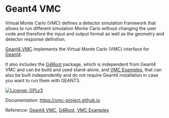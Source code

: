 # Geant4 VMC

Virtual Monte Carlo (VMC) defines a detector simulation framework that allows to run different simulation Monte Carlo without changing the user code and therefore the input and output format as well as the geometry and detector response definition.

[Geant4 VMC](https://vmc-project.github.io/user-guide/geant4_vmc) implements the Virtual Monte Carlo (VMC) interface for [Geant4](https://geant4.web.cern.ch/).

It also includes the [G4Root](https://vmc-project.github.io/user-guide/g4root) package, which is independent from Geant4 VMC and can be build and used stand-alone, and [VMC Examples](https://vmc-project.github.io/user-guide/vmc-examples), that can also be built independently and do not require Geant4 installation in case you want to run them with GEANT3.

[![License: GPLv3](https://img.shields.io/badge/License-GPLv3-blue.svg)](https://www.gnu.org/licenses/gpl-3.0)

Documentation: https://vmc-project.github.io

Reference: [Geant4 VMC](https://vmc-project.github.io/geant4_vmc/g4vmc_html), [G4Root](https://vmc-project.github.io/geant4_vmc/g4root_html), [VMC Examples](https://vmc-project.github.io/geant4_vmc/examples_html)

